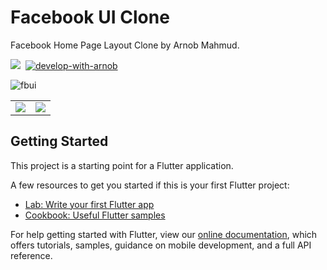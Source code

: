 # Facebook UI Clone

Facebook Home Page Layout Clone by Arnob Mahmud.

[![](https://img.shields.io/badge/License-MIT-critical?style=plastic&logo=appveyor&logoColor=a70023&labelColor=lightblue&color=471e61)](https://github.com/Debug-Gremlins/Facebook-UI-Clone/blob/master/LICENSE)&nbsp;
[![develop-with-arnob](https://img.shields.io/badge/Develop%20with-Arnob%20Mahmud-1f425f.svg?style=plastic&logo=visual-studio-code&logoColor=007ACC&labelColor=c3c4d5&color=193507)](https://github.com/ArnobMahmud/)&nbsp;

![fbui](https://user-images.githubusercontent.com/60808266/123903438-82ecb100-d990-11eb-8e55-846a432b2e58.png)


<table>
  <tr>
    <td><img src="https://user-images.githubusercontent.com/60808266/123904179-df9c9b80-d991-11eb-9b36-0235c4011855.png"></td>
    <td><img src="https://user-images.githubusercontent.com/60808266/123904230-f511c580-d991-11eb-9211-223d63fe575d.png"></td>
  </tr>
  </table>
  
## Getting Started

This project is a starting point for a Flutter application.

A few resources to get you started if this is your first Flutter project:

- [Lab: Write your first Flutter app](https://flutter.dev/docs/get-started/codelab)
- [Cookbook: Useful Flutter samples](https://flutter.dev/docs/cookbook)

For help getting started with Flutter, view our
[online documentation](https://flutter.dev/docs), which offers tutorials,
samples, guidance on mobile development, and a full API reference.
